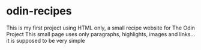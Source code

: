 # odin-recipes
This is my first project using HTML only, a small recipe website for The Odin Project 
This small page uses only paragraphs, highlights, images and links... it is supposed to be very simple
